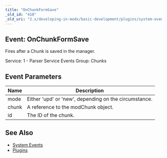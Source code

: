 ```yaml
---
title: "OnChunkFormSave"
_old_id: "410"
_old_uri: "2.x/developing-in-modx/basic-development/plugins/system-events/onchunkformsave"
---
```


## Event: OnChunkFormSave

Fires after a Chunk is saved in the manager.

Service: 1 - Parser Service Events 
Group: Chunks

## Event Parameters

| Name | Description |
|------|-------------|
| mode | Either 'upd' or 'new', depending on the circumstance. |
| chunk | A reference to the modChunk object. |
| id | The ID of the chunk. |
## See Also

- [System Events](developing-in-modx/basic-development/plugins/system-events "System Events")
- [Plugins](developing-in-modx/basic-development/plugins "Plugins")